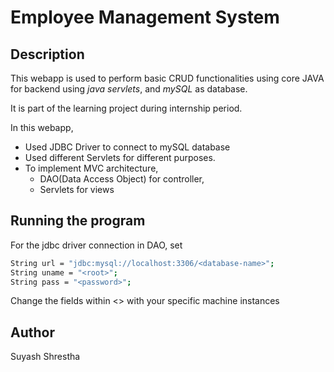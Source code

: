 # Employee Management System

## Description

This webapp is used to perform basic CRUD functionalities using core JAVA for backend using _java servlets_, and _mySQL_ as database.

It is part of the learning project during internship period.

In this webapp, 
- Used JDBC Driver to connect to mySQL database
- Used different Servlets for different purposes.
- To implement MVC architecture,
   - DAO(Data Access Object) for controller,
   - Servlets for views
 
## Running the program

For the jdbc driver connection in DAO, set

```bash
String url = "jdbc:mysql://localhost:3306/<database-name>";
String uname = "<root>";
String pass = "<password>";
```

Change the fields within <> with your specific machine instances

## Author

Suyash Shrestha
